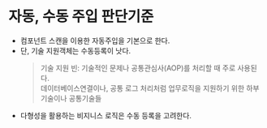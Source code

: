 자동, 수동 주입 판단기준
====================

* 컴포넌트 스캔을 이용한 자동주입을 기본으로 한다.
* 단, 기술 지원객체는 수동등록이 낫다.
  > 기술 지원 빈: 기술적인 문제나 공통관심사(AOP)를 처리할 때 주로 사용된다.   
  > 데이터베이스연결이나, 공통 로그 처리처럼 업무로직을 지원하기 위한 하부기술이나 공통기술들
* 다형성을 활용하는 비지니스 로직은 수동 등록을 고려한다.